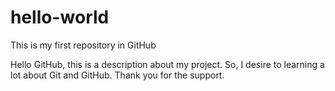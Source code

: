 # hello-world
This is my first repository in GitHub

Hello GitHub, this is a description about my project. So, I desire to learning a lot about Git and GitHub.
Thank you for the support.
